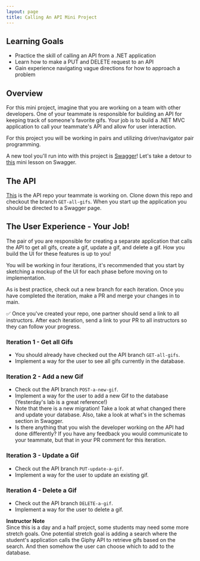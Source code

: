 ```yaml
---
layout: page
title: Calling An API Mini Project
---
```


## Learning Goals
* Practice the skill of calling an API from a .NET application
* Learn how to make a PUT and DELETE request to an API
* Gain experience navigating vague directions for how to approach a problem

## Overview

For this mini project, imagine that you are working on a team with other developers. One of your teammate is responsible for building an API for keeping track of someone's favorite gifs. Your job is to build a .NET MVC application to call your teammate's API and allow for user interaction.

For this project you will be working in pairs and utilizing driver/navigator pair programming.

A new tool you'll run into with this project is [Swagger](https://swagger.io/)! Let's take a detour to [this](../lessons/Week4/Swagger) mini lesson on Swagger.

## The API

[This](https://github.com/turingschool-examples/GifTracker) is the API repo your teammate is working on. Clone down this repo and checkout the branch `GET-all-gifs`. When you start up the application you should be directed to a Swagger page.

## The User Experience - Your Job!

The pair of you are responsible for creating a separate application that calls the API to get all gifs, create a gif, update a gif, and delete a gif. How you build the UI for these features is up to you!

You will be working in four iterations, it's recommended that you start by sketching a mockup of the UI for each phase before moving on to implementation. 

As is best practice, check out a new branch for each iteration. Once you have completed the iteration, make a PR and merge your changes in to main.

✅ Once you've created your repo, one partner should send a link to all instructors. After each iteration, send a link to your PR to all instructors so they can follow your progress.

### Iteration 1 - Get all Gifs
* You should already have checked out the API branch `GET-all-gifs`.
* Implement a way for the user to see all gifs currently in the database.

### Iteration 2 - Add a new Gif
* Check out the API branch `POST-a-new-gif`.
* Implement a way for the user to add a new Gif to the database (Yesterday's lab is a great reference!)
* Note that there is a new migration! Take a look at what changed there and update your database. Also, take a look at what's in the schemas section in Swagger.
* Is there anything that you wish the developer working on the API had done differently? If you have any feedback you would communicate to your teammate, but that in your PR comment for this iteration.

### Iteration 3 - Update a Gif
* Check out the API branch `PUT-update-a-gif`.
* Implement a way for the user to update an existing gif.

### Iteration 4 - Delete a Gif
* Check out the API branch `DELETE-a-gif`.
* Implement a way for the user to delete a gif.

<aside class="instructor-notes" markdown="1">
    <p><strong>Instructor Note</strong><br>
    Since this is a day and a half project, some students may need some more stretch goals. One potential stretch goal is adding a search where the student's application calls the Giphy API to retrieve gifs based on the search. And then somehow the user can choose which to add to the database. </p>
</aside>